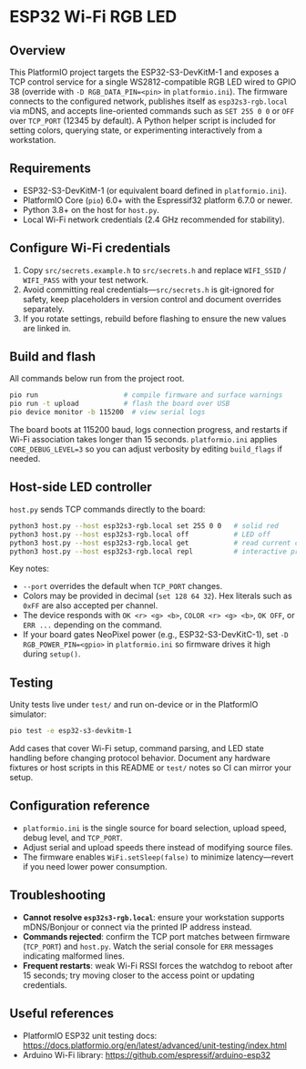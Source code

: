 # ESP32 Wi-Fi RGB LED

## Overview
This PlatformIO project targets the ESP32-S3-DevKitM-1 and exposes a TCP control service for a single WS2812-compatible RGB LED wired to GPIO 38 (override with `-D RGB_DATA_PIN=<pin>` in `platformio.ini`). The firmware connects to the configured network, publishes itself as `esp32s3-rgb.local` via mDNS, and accepts line-oriented commands such as `SET 255 0 0` or `OFF` over `TCP_PORT` (12345 by default). A Python helper script is included for setting colors, querying state, or experimenting interactively from a workstation.

## Requirements
- ESP32-S3-DevKitM-1 (or equivalent board defined in `platformio.ini`).
- PlatformIO Core (`pio`) 6.0+ with the Espressif32 platform 6.7.0 or newer.
- Python 3.8+ on the host for `host.py`.
- Local Wi-Fi network credentials (2.4 GHz recommended for stability).

## Configure Wi-Fi credentials
1. Copy `src/secrets.example.h` to `src/secrets.h` and replace `WIFI_SSID` / `WIFI_PASS` with your test network.
2. Avoid committing real credentials—`src/secrets.h` is git-ignored for safety, keep placeholders in version control and document overrides separately.
3. If you rotate settings, rebuild before flashing to ensure the new values are linked in.

## Build and flash
All commands below run from the project root.

```bash
pio run                     # compile firmware and surface warnings
pio run -t upload           # flash the board over USB
pio device monitor -b 115200  # view serial logs
```

The board boots at 115200 baud, logs connection progress, and restarts if Wi-Fi association takes longer than 15 seconds. `platformio.ini` applies `CORE_DEBUG_LEVEL=3` so you can adjust verbosity by editing `build_flags` if needed.

## Host-side LED controller
`host.py` sends TCP commands directly to the board:

```bash
python3 host.py --host esp32s3-rgb.local set 255 0 0   # solid red
python3 host.py --host esp32s3-rgb.local off           # LED off
python3 host.py --host esp32s3-rgb.local get           # read current color
python3 host.py --host esp32s3-rgb.local repl          # interactive prompt
```

Key notes:
- `--port` overrides the default when `TCP_PORT` changes.
- Colors may be provided in decimal (`set 128 64 32`). Hex literals such as `0xFF` are also accepted per channel.
- The device responds with `OK <r> <g> <b>`, `COLOR <r> <g> <b>`, `OK OFF`, or `ERR ...` depending on the command.
- If your board gates NeoPixel power (e.g., ESP32-S3-DevKitC-1), set `-D RGB_POWER_PIN=<gpio>` in `platformio.ini` so firmware drives it high during `setup()`.

## Testing
Unity tests live under `test/` and run on-device or in the PlatformIO simulator:

```bash
pio test -e esp32-s3-devkitm-1
```

Add cases that cover Wi-Fi setup, command parsing, and LED state handling before changing protocol behavior. Document any hardware fixtures or host scripts in this README or `test/` notes so CI can mirror your setup.

## Configuration reference
- `platformio.ini` is the single source for board selection, upload speed, debug level, and `TCP_PORT`.
- Adjust serial and upload speeds there instead of modifying source files.
- The firmware enables `WiFi.setSleep(false)` to minimize latency—revert if you need lower power consumption.

## Troubleshooting
- **Cannot resolve `esp32s3-rgb.local`**: ensure your workstation supports mDNS/Bonjour or connect via the printed IP address instead.
- **Commands rejected**: confirm the TCP port matches between firmware (`TCP_PORT`) and `host.py`. Watch the serial console for `ERR` messages indicating malformed lines.
- **Frequent restarts**: weak Wi-Fi RSSI forces the watchdog to reboot after 15 seconds; try moving closer to the access point or updating credentials.

## Useful references
- PlatformIO ESP32 unit testing docs: <https://docs.platformio.org/en/latest/advanced/unit-testing/index.html>
- Arduino Wi-Fi library: <https://github.com/espressif/arduino-esp32>
